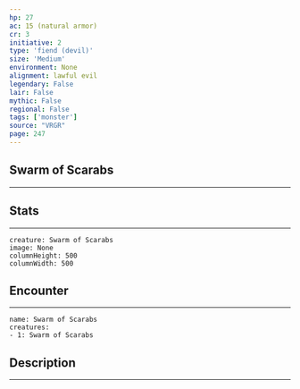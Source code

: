 ```yaml
---
hp: 27
ac: 15 (natural armor)
cr: 3
initiative: 2
type: 'fiend (devil)'    
size: 'Medium'
environment: None
alignment: lawful evil
legendary: False
lair: False
mythic: False
regional: False
tags: ['monster']
source: "VRGR"
page: 247
---
```


## Swarm of Scarabs
---



## Stats
---

```statblock
creature: Swarm of Scarabs
image: None
columnHeight: 500
columnWidth: 500
```

## Encounter
---

```encounter-table
name: Swarm of Scarabs
creatures:
- 1: Swarm of Scarabs
```

## Description
---




